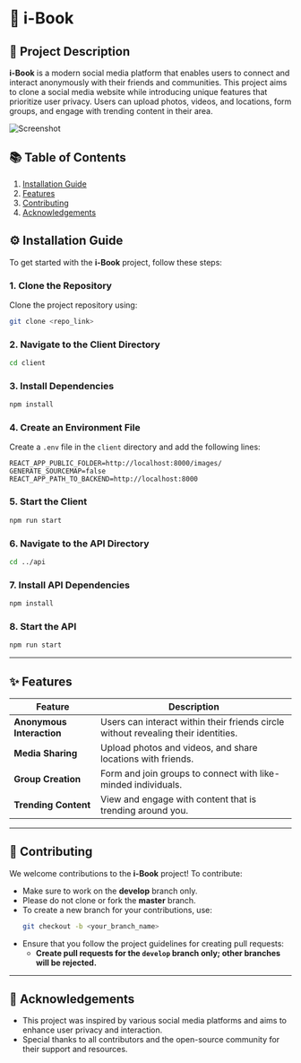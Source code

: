 # 📖 i-Book

## 📜 Project Description

**i-Book** is a modern social media platform that enables users to connect and interact anonymously with their friends and communities. This project aims to clone a social media website while introducing unique features that prioritize user privacy. Users can upload photos, videos, and locations, form groups, and engage with trending content in their area.

![Screenshot](https://user-images.githubusercontent.com/78680046/197323291-7bbfd05b-1398-4ff4-8a1b-e4dbb4bbf823.png)

## 📚 Table of Contents

1. [Installation Guide](#installation-guide)
2. [Features](#features)
3. [Contributing](#contributing)
4. [Acknowledgements](#acknowledgements)

## ⚙️ Installation Guide

To get started with the **i-Book** project, follow these steps:

### 1. Clone the Repository
Clone the project repository using:
```bash
git clone <repo_link>
```

### 2. Navigate to the Client Directory
```bash
cd client
```

### 3. Install Dependencies
```bash
npm install
```

### 4. Create an Environment File
Create a `.env` file in the `client` directory and add the following lines:
```env
REACT_APP_PUBLIC_FOLDER=http://localhost:8000/images/
GENERATE_SOURCEMAP=false
REACT_APP_PATH_TO_BACKEND=http://localhost:8000
```

### 5. Start the Client
```bash
npm run start
```

### 6. Navigate to the API Directory
```bash
cd ../api
```

### 7. Install API Dependencies
```bash
npm install
```

### 8. Start the API
```bash
npm run start
```

---

## ✨ Features

| Feature               | Description                                          |
|----------------------|------------------------------------------------------|
| **Anonymous Interaction** | Users can interact within their friends circle without revealing their identities. |
| **Media Sharing**        | Upload photos and videos, and share locations with friends. |
| **Group Creation**       | Form and join groups to connect with like-minded individuals. |
| **Trending Content**     | View and engage with content that is trending around you. |

---

## 🤝 Contributing

We welcome contributions to the **i-Book** project! To contribute:

- Make sure to work on the **develop** branch only.
- Please do not clone or fork the **master** branch.
- To create a new branch for your contributions, use:
  ```bash
  git checkout -b <your_branch_name>
  ```
- Ensure that you follow the project guidelines for creating pull requests:
  - **Create pull requests for the `develop` branch only; other branches will be rejected.**

---

## 🙏 Acknowledgements

- This project was inspired by various social media platforms and aims to enhance user privacy and interaction.
- Special thanks to all contributors and the open-source community for their support and resources.
